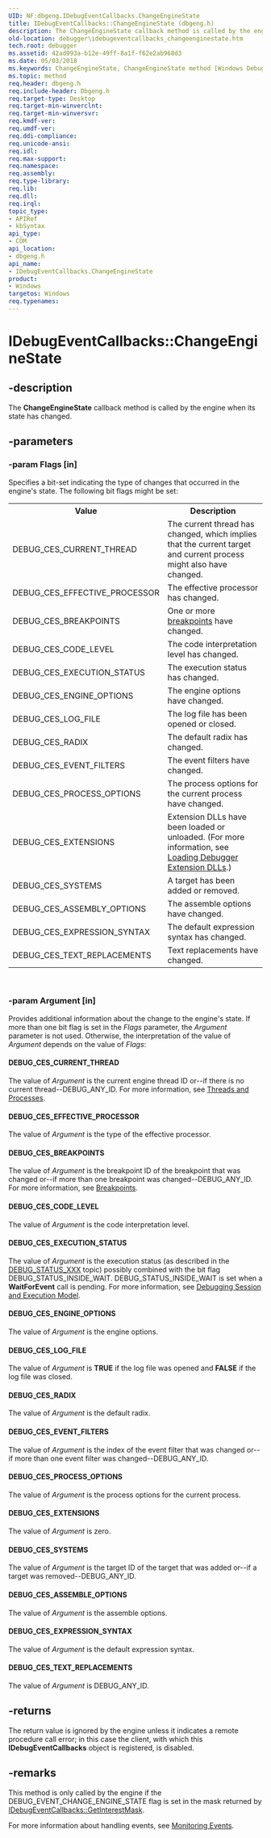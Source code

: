 ```yaml
---
UID: NF:dbgeng.IDebugEventCallbacks.ChangeEngineState
title: IDebugEventCallbacks::ChangeEngineState (dbgeng.h)
description: The ChangeEngineState callback method is called by the engine when its state has changed.
old-location: debugger\idebugeventcallbacks_changeenginestate.htm
tech.root: debugger
ms.assetid: 42ad993a-b12e-49ff-8a1f-f62e2ab968d3
ms.date: 05/03/2018
ms.keywords: ChangeEngineState, ChangeEngineState method [Windows Debugging], ChangeEngineState method [Windows Debugging],IDebugEventCallbacks interface, ComCallbacks_fafc4238-0565-410b-9e00-1cbce74737f4.xml, IDebugEventCallbacks interface [Windows Debugging],ChangeEngineState method, IDebugEventCallbacks.ChangeEngineState, IDebugEventCallbacks::ChangeEngineState, dbgeng/IDebugEventCallbacks::ChangeEngineState, debugger.idebugeventcallbacks_changeenginestate
ms.topic: method
req.header: dbgeng.h
req.include-header: Dbgeng.h
req.target-type: Desktop
req.target-min-winverclnt: 
req.target-min-winversvr: 
req.kmdf-ver: 
req.umdf-ver: 
req.ddi-compliance: 
req.unicode-ansi: 
req.idl: 
req.max-support: 
req.namespace: 
req.assembly: 
req.type-library: 
req.lib: 
req.dll: 
req.irql: 
topic_type:
- APIRef
- kbSyntax
api_type:
- COM
api_location:
- dbgeng.h
api_name:
- IDebugEventCallbacks.ChangeEngineState
product:
- Windows
targetos: Windows
req.typenames: 
---
```


# IDebugEventCallbacks::ChangeEngineState


## -description


The <b>ChangeEngineState</b> callback method is called by the engine when its state has changed.


## -parameters




### -param Flags [in]

Specifies a bit-set indicating the type of changes that occurred in the engine's state.  The following bit flags might be set:

<table>
<tr>
<th>Value</th>
<th>Description</th>
</tr>
<tr>
<td>
DEBUG_CES_CURRENT_THREAD

</td>
<td>
The current thread has changed, which implies that the current target and current process might also have changed.

</td>
</tr>
<tr>
<td>
DEBUG_CES_EFFECTIVE_PROCESSOR

</td>
<td>
The effective processor has changed.

</td>
</tr>
<tr>
<td>
DEBUG_CES_BREAKPOINTS

</td>
<td>
One or more <a href="https://docs.microsoft.com/windows-hardware/drivers/debugger/breakpoints3">breakpoints</a> have changed.

</td>
</tr>
<tr>
<td>
DEBUG_CES_CODE_LEVEL

</td>
<td>
The code interpretation level has changed.

</td>
</tr>
<tr>
<td>
DEBUG_CES_EXECUTION_STATUS

</td>
<td>
The execution status has changed.

</td>
</tr>
<tr>
<td>
DEBUG_CES_ENGINE_OPTIONS

</td>
<td>
The engine options have changed.

</td>
</tr>
<tr>
<td>
DEBUG_CES_LOG_FILE

</td>
<td>
The log file has been opened or closed.

</td>
</tr>
<tr>
<td>
DEBUG_CES_RADIX

</td>
<td>
The default radix has changed.

</td>
</tr>
<tr>
<td>
DEBUG_CES_EVENT_FILTERS

</td>
<td>
The event filters have changed.  

</td>
</tr>
<tr>
<td>
DEBUG_CES_PROCESS_OPTIONS

</td>
<td>
The process options for the current process have changed.

</td>
</tr>
<tr>
<td>
DEBUG_CES_EXTENSIONS

</td>
<td>
Extension DLLs have been loaded or unloaded. (For more information, see <a href="https://docs.microsoft.com/windows-hardware/drivers/debugger/loading-debugger-extension-dlls">Loading Debugger Extension DLLs</a>.)

</td>
</tr>
<tr>
<td>
DEBUG_CES_SYSTEMS

</td>
<td>
A target has been added or removed.  

</td>
</tr>
<tr>
<td>
DEBUG_CES_ASSEMBLY_OPTIONS

</td>
<td>
The assemble options have changed.

</td>
</tr>
<tr>
<td>
DEBUG_CES_EXPRESSION_SYNTAX

</td>
<td>
The default expression syntax has changed.

</td>
</tr>
<tr>
<td>
DEBUG_CES_TEXT_REPLACEMENTS

</td>
<td>
Text replacements have changed.  

</td>
</tr>
</table>
 


### -param Argument [in]

Provides additional information about the change to the engine's state.  If more than one bit flag is set in the <i>Flags</i> parameter, the <i>Argument</i> parameter is not used.  Otherwise, the interpretation of the value of <i>Argument</i> depends on the value of <i>Flags</i>:





#### DEBUG_CES_CURRENT_THREAD

The value of <i>Argument</i> is the current engine thread ID or--if there is no current thread--DEBUG_ANY_ID.  For more information, see <a href="https://docs.microsoft.com/windows-hardware/drivers/debugger/threads-and-processes">Threads and Processes</a>.



#### DEBUG_CES_EFFECTIVE_PROCESSOR

The value of <i>Argument</i> is the type of the effective processor.



#### DEBUG_CES_BREAKPOINTS

The value of <i>Argument</i> is the breakpoint ID of the breakpoint that was changed or--if more than one breakpoint was changed--DEBUG_ANY_ID.  For more information, see <a href="https://docs.microsoft.com/windows-hardware/drivers/debugger/breakpoints3">Breakpoints</a>.



#### DEBUG_CES_CODE_LEVEL

The value of <i>Argument</i> is the code interpretation level.



#### DEBUG_CES_EXECUTION_STATUS

The value of <i>Argument</i> is the execution status (as described in the <a href="https://docs.microsoft.com/windows-hardware/drivers/debugger/debug-status-xxx">DEBUG_STATUS_XXX</a> topic) possibly combined with the bit flag DEBUG_STATUS_INSIDE_WAIT. DEBUG_STATUS_INSIDE_WAIT is set when a <b>WaitForEvent</b> call is pending. For more information, see <a href="https://docs.microsoft.com/windows-hardware/drivers/debugger/debugging-session-and-execution-model">Debugging Session and Execution Model</a>.



#### DEBUG_CES_ENGINE_OPTIONS

The value of <i>Argument</i> is the engine options. 



#### DEBUG_CES_LOG_FILE

The value of <i>Argument</i> is <b>TRUE</b> if the log file was opened and <b>FALSE</b> if the log file was closed.



#### DEBUG_CES_RADIX

The value of <i>Argument</i> is the default radix.



#### DEBUG_CES_EVENT_FILTERS

The value of <i>Argument</i> is the index of the event filter that was changed or--if more than one event filter was changed--DEBUG_ANY_ID.



#### DEBUG_CES_PROCESS_OPTIONS

The value of <i>Argument</i> is the process options for the current process.



#### DEBUG_CES_EXTENSIONS

The value of <i>Argument</i> is zero.



#### DEBUG_CES_SYSTEMS

The value of <i>Argument</i> is the target ID of the target that was added or--if a target was removed--DEBUG_ANY_ID.



#### DEBUG_CES_ASSEMBLE_OPTIONS

The value of <i>Argument</i> is the assemble options.



#### DEBUG_CES_EXPRESSION_SYNTAX

The value of <i>Argument</i> is the default expression syntax.



#### DEBUG_CES_TEXT_REPLACEMENTS

The value of <i>Argument</i> is DEBUG_ANY_ID.


## -returns



The return value is ignored by the engine unless it indicates a remote procedure call error; in this case the client, with which this <b>IDebugEventCallbacks</b> object is registered, is disabled.




## -remarks



This method is only called by the engine if the DEBUG_EVENT_CHANGE_ENGINE_STATE flag is set in the mask returned by <a href="https://docs.microsoft.com/windows-hardware/drivers/ddi/content/dbgeng/nf-dbgeng-idebugeventcallbacks-getinterestmask">IDebugEventCallbacks::GetInterestMask</a>.

For more information about handling events, see <a href="https://docs.microsoft.com/windows-hardware/drivers/debugger/monitoring-events">Monitoring Events</a>. 



